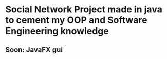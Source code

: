 # Social Network Project made in java to cement my OOP and Software Engineering knowledge

## Soon: JavaFX gui

